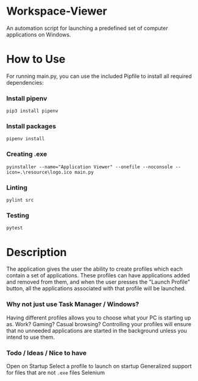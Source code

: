 # Workspace-Viewer
An automation script for launching a predefined set of computer applications on Windows.

# How to Use
For running main.py, you can use the included Pipfile to install all required dependencies:

### Install pipenv
``
pip3 install pipenv
``

### Install packages
``
pipenv install
``

### Creating .exe
``
pyinstaller --name="Application Viewer" --onefile --noconsole --icon=.\resource\logo.ico main.py
``

### Linting
``
pylint src
``

### Testing
``
pytest
``

# Description
The application gives the user the ability to create profiles which each contain a set of applications.
These profiles can have applications added and removed from them, and when the user presses the "Launch Profile"
button, all the applications associated with that profile will be launched.

### Why not just use Task Manager / Windows?
Having different profiles allows you to choose what your PC is starting up as. Work? Gaming? Casual browsing?
Controlling your profiles will ensure that no unneeded applications are started in the background unless you intend to use them.

### Todo / Ideas / Nice to have
Open on Startup
Select a profile to launch on startup
Generalized support for files that are not `.exe` files
Selenium
